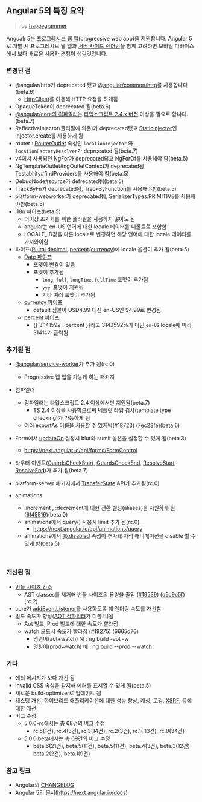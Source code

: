 ## Angular 5의 특징 요약

> by [happygrammer](https://twitter.com/happygrammer)

Angualr 5는 [프로그레시브 웹 앱](https://developers.google.com/web/fundamentals/codelabs/your-first-pwapp/?hl=ko)(progressive web app)을 지원합니다. Angular 5로 개발 시 프로그레시브 웹 앱과  [서버 사이드 렌더링](https://next.angular.io/guide/universal)을 함께 고려하면 모바일 디바이스에서 보다 새로운 사용자 경험이 생길것입니다.



### 변경된 점

- @angular/http가 deprecated 됐고 [@angular/common/http](https://next.angular.io/api/common/http/HttpClient)를 사용합니다(beta.6)
  - [HttpClient](https://next.angular.io/api/common/http/HttpClient)를 이용해 HTTP 요청을 하게됨
- OpaqueToken이 deprecated 됨(beta.6)
- [@angular/core의 컴파일러](https://next.angular.io/api/core/Compiler)는 [타입스크립트 2.4.x 버전](https://www.typescriptlang.org/docs/handbook/release-notes/typescript-2-4.html) 이상을 필요로 합니다.(beta.7)
- ReflectiveInjector(폴리필에 의존)가 deprecated됐고 [StaticInjector](https://github.com/angular/angular/commit/d9d00bd)인 Injector.create를 사용하게 됨
- router : [RouterOutlet](https://next.angular.io/api/router/RouterOutlet) 속성인 `locationInjector` 와 `locationFactoryResolver`가 deprecated  됨(beta.7)
- v4에서 사용되던 NgFor가 deprecated되고 NgForOf를 사용해야 함(beta.5)
- NgTemplateOutlet#ngOutletContext가 deprecated됨 Testability#findProviders를 사용해야 함(beta.5)
- DebugNode#source가 defrecated됨(beta.5)
- TrackByFn가 deprecated됨, TrackByFunction를 사용해야함(beta.5)
- platform-webworker가 deprecated됨, SerializerTypes.PRIMITIVE를 사용해야함(beta.5)
- I18n 파이프(beta.5)
  - 더이상 초기화를 위한 폴리필을 사용하지 않아도 됨
  - angular는 en-US 언어에 대한 locale 데이터를 디폴트로 포함함
  - LOCALE_ID값을 다른 locale로 변경하면 해당 언어에 대한 locale 데이터를 가져와야함
- 파이프([Plural](https://next.angular.io/api/common/I18nPluralPipe),[decimal](https://next.angular.io/api/common/DecimalPipe), [percent](https://next.angular.io/api/common/PercentPipe)/[currency](https://next.angular.io/api/common/CurrencyPipe))에 locale 옵션이 추가 됨(beta.5)
  - [Date 파이프](https://next.angular.io/api/common/DatePipe)
    - 포맷이 변경이 있음
    - 포맷이 추가됨
      - `long`, `full`, `longTime`, `fullTime` 포맷이 추가됨
      - ```yyy ```포맷이 지원됨
      - 기타 여러 포맷이 추가됨
  - [currency 파이프](https://next.angular.io/api/common/CurrencyPipe)
    - default 심볼이 USD4.99 대신 en-US인 $4.99로 변경됨
  - [percent 파이프](https://next.angular.io/api/common/PercentPipe)
    - {{ 3.141592 | percent }}라고 314.1592%가 아닌 ```en-US``` locale에 따라 314%가 출력됨





### 추가된 점

- [@angular/service-worker](@angular/service-worker)가 추가 됨(rc.0)
  - Progressive 웹 앱을 가능케 하는 패키지
- 컴파일러
  - 컴파일러는 타입스크립트 2.4 이상에서만 지원됨(beta.7)
    - TS 2.4 이상을 사용함으로써 템플릿 타입 검사(template type checking)가 가능하게 됨
  - 여러 exportAs 이름을 사용할 수 있게됨([#18723](https://github.com/angular/angular/issues/18723)) ([7ec28fe](https://github.com/angular/angular/commit/7ec28fe))(beta.6)
- Form에서 [updateOn](https://next.angular.io/api/forms/FormControl) 설정시 blur와 sumit 옵션을 설정할 수 있게 됨(beta.3)
  - https://next.angular.io/api/forms/FormControl


- 라우터 이벤트([GuardsCheckStart](https://next.angular.io/api/router/GuardsCheckStart), [GuardsCheckEnd](https://next.angular.io/api/router/GuardsCheckEnd), [ResolveStart](https://next.angular.io/api/router/ResolveStart), [ResolveEnd](https://next.angular.io/api/router/ResolveEnd))가 추가 됨(beta.7)

- platform-server 패키지에서 [TransferState](https://next.angular.io/api/platform-browser/TransferState) API가 추가됨(rc.0)

- animations

  -  :increment , :decrement에 대한 전환 별칭(aliases)을 지원하게 됨([6f45519](https://github.com/angular/angular/commit/6f45519))(beta.0)
  - animations에서 query() 사용시 limit 추가 됨(rc.0)
    - https://next.angular.io/api/animations/query
  - animations에서 [@.disabled](https://next.angular.io/api/animations/trigger) 속성이 추가돼 자식 애니메이션을 disable 할 수 있게 함(beta.5)

  ​

### 개선된 점

- [번들 사이즈 감소](https://next.angular.io/guide/webpack)
  - AST classes를 제거해 번들 사이즈의 용량을 줄임 ([#19539](https://github.com/angular/angular/issues/19539)) ([d5c9c5f](https://github.com/angular/angular/commit/d5c9c5f))(rc.2)
- core가 [addEventListener](https://github.com/angular/angular/commit/6279e50)를 사용하도록 해 렌더링 속도를 개선함
- 빌드 속도가 향상([AOT 컴파일러](https://next.angular.io/guide/aot-compiler)가 디폴트)됨
  - Aot 빌드, Prod 빌드에 대한 속도가 빨라짐
  - watch 모드시 속도가 빨라짐 ([#19275](https://github.com/angular/angular/issues/19275)) ([6665d76](https://github.com/angular/angular/commit/6665d76))
    - 명령어(aot+watch) 예 : ng build -aot -w  
    - 명령어(prod+watch) 예 : ng build --prod --watch



### 기타

- 에러 메시지가 보다 개선 됨
- invalid CSS 속성을 감지해 에러를 표시할 수 있게 됨(beta.5)
- 새로운 build-optimizer로 업데이트 됨
- 테스팅 개선, 하이브리드 애플리케이션에 대한 성능 향상, 캐싱, 로깅, [XSRF](https://next.angular.io/api/http/XSRFStrategy), 등에 대한 개선
- 버그 수정
  - 5.0.0-rc에서는 총 68건의 버그 수정
    - rc.5(1건), rc.4(3건), rc.3(14건), rc.2(3건), rc.1( 13건), rc.0(34건)
  - 5.0.0.beta에서는 총 69건의 버그 수정
    - beta.6(21건), beta.5(11건), beta.5(11건), beta.4(3건), beta.3(12건) beta.2(2건), beta.1(9건)



### 참고 링크

- Angular의 [CHANGELOG](https://github.com/angular/angular/blob/master/CHANGELOG.md)
- Angular 5의 문서(https://next.angular.io/docs)